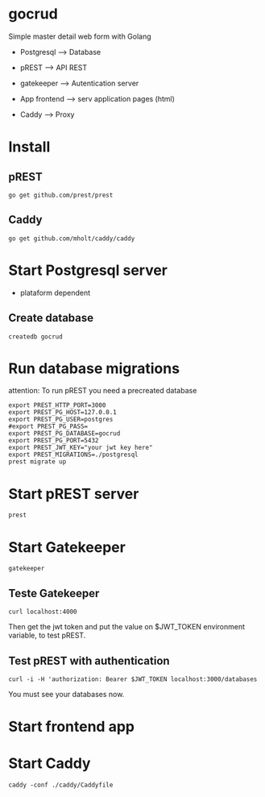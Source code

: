 # gocrud
Simple master detail web form with Golang

- Postgresql --> Database

- pREST --> API REST

- gatekeeper --> Autentication server

- App frontend --> serv application pages (html)

- Caddy --> Proxy


# Install

## pREST

```
go get github.com/prest/prest
```

## Caddy

```
go get github.com/mholt/caddy/caddy
```

# Start Postgresql server

- plataform dependent

## Create database

```
createdb gocrud
```

# Run database migrations

attention: To run pREST you need a precreated database

```
export PREST_HTTP_PORT=3000
export PREST_PG_HOST=127.0.0.1
export PREST_PG_USER=postgres
#export PREST_PG_PASS=
export PREST_PG_DATABASE=gocrud
export PREST_PG_PORT=5432
export PREST_JWT_KEY="your jwt key here"
export PREST_MIGRATIONS=./postgresql
prest migrate up
```

# Start pREST server

```
prest
```

# Start Gatekeeper

```
gatekeeper
```

## Teste Gatekeeper

```
curl localhost:4000 
```

Then get the jwt token and put the value on $JWT_TOKEN environment variable, to test pREST.

## Test pREST with authentication

```
curl -i -H 'authorization: Bearer $JWT_TOKEN localhost:3000/databases
```

You must see your databases now.


# Start frontend app



# Start Caddy

```
caddy -conf ./caddy/Caddyfile
```